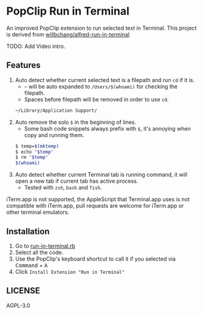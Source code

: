 # PopClip Run in Terminal
An improved PopClip extension to run selected text in Terminal.
This project is derived from [willbchang/alfred-run-in-terminal](https://github.com/willbchang/alfred-run-in-terminal)

TODO: Add Video intro.

## Features
1. Auto detect whether current selected text is a filepath and run `cd` if it is.
   - `~` will be auto expanded to `/Users/$(whoami)` for checking the filepath.
   - Spaces before filepath will be removed in order to use `cd`.
   ```bash
   ~/Library/Application Support/
   ```
2. Auto remove the solo `$` in the beginning of lines.
   - Some bash code snippets always prefix with `$`, it's annoying when copy and running them.
   ```bash
   $ temp=$(mktemp)
   $ echo "$temp"
   $ rm "$temp"
   $(whoami)
   ```
3. Auto detect whether current Terminal tab is running command, it will open a new tab if current tab has active process.
   - Tested with `zsh`, `bash` and `fish`.

iTerm.app is not supported, the AppleScript that Terminal.app uses is not compatible with iTerm.app, pull requests are welcome for iTerm.app or other terminal emulators.

## Installation
1. Go to [run-in-terminal.rb](./run-in-terminal.rb)
2. Select all the code.
3. Use the PopClip's keyboard shortcut to call it if you selected via <kbd>Command</kbd> + <kbd>A</kbd> 
4. Click `Install Extension "Run in Terminal"`

## LICENSE
AGPL-3.0
